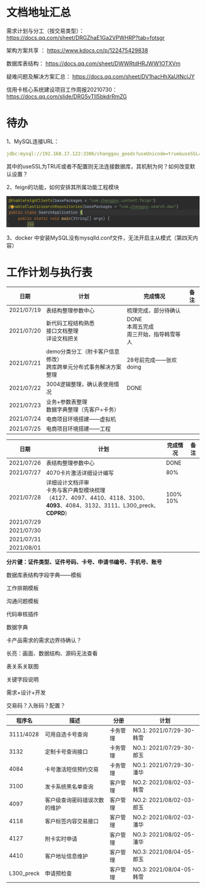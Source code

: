 

# 文档地址汇总

需求计划与分工（按交易类型）： https://docs.qq.com/sheet/DRGZhaE1Ga2VPWHRP?tab=fotsgr

架构方案共享 ： https://www.kdocs.cn/p/122475429838

数据库表结构： https://docs.qq.com/sheet/DWWRtdHRJWW1OTXVm

疑难问题及解决方案汇总：  https://docs.qq.com/sheet/DV1hacHhXaUtNclJY

信用卡核心系统建设项目工作周报20210730：  https://docs.qq.com/slide/DRG5vTll5bkdrRmZG



# 待办

1、MySQL连接URL：

```yaml
jdbc:mysql://192.168.17.122:3306/changgou_goods?useUnicode=true&useSSL=false
```



其中的useSSL为TRUE或者不配置则无法连接数据库，其机制为何？如何改变默认设置？



2、feign的功能，如何安排其所属功能工程模块

![image-20210723092954256](image-20210723092954256.png)





3、docker 中安装MySQL没有mysqlld.conf文件，无法开启主从模式（第四天内容）













# 工作计划与执行表



| 日期       | 计划                                                         | 完成情况                                         | 备注 |
| ---------- | ------------------------------------------------------------ | ------------------------------------------------ | ---- |
| 2021/07/19 | 表结构整理参数中心                                           | 梳理完成，部分待确认                             |      |
| 2021/07/20 | 新代码工程结构熟悉<br />接口文档整理<br />详设文档把关       | DONE<br />本周五完成<br />周三开始，指导韩雪等人 |      |
| 2021/07/21 | demo分类分工（附卡客户信息修改）<br />跨库跨单元分布式事务解决方案整理 | 28号前完成——张欢doing                            |      |
| 2021/07/22 | 3004逻辑整理，确认表使用情况                                 | DONE                                             |      |
| 2021/07/23 | 业务+参数表整理<br />数据字典整理（先客户+卡务）             |                                                  |      |
| 2021/07/24 | 电商项目环境搭建——虚拟机                                     |                                                  |      |
| 2021/07/25 | 电商项目环境搭建——工程                                       |                                                  |      |



| 日期       | 计划                                                         | 完成情况      | 备注 |
| ---------- | ------------------------------------------------------------ | ------------- | ---- |
| 2021/07/26 | 表结构整理参数中心                                           | DONE          |      |
| 2021/07/27 | 4070卡片激活详细设计编写                                     | 80%           |      |
| 2021/07/28 | 详细设计文档评审<br />卡务与客户典型模块梳理<br />（4127、4097、4410、4118、3100、**4093**、4084、3132、3111、L300_preck、**CDPRD**） | 100%<br />10% |      |
| 2021/07/29 |                                                              |               |      |
| 2021/07/30 |                                                              |               |      |
| 2021/07/31 |                                                              |               |      |
| 2021/08/01 |                                                              |               |      |



**分片键：证件类型、证件号码、卡号、申请书编号、手机号、账号**





数据库表结构字段字典——模板

工作排期模板

沟通问题模板

代码审核插件

数据字典

卡产品需求的需求边界待确认？

长亮：画面、数据结构、源码无法查看

表关系关联图

关键字段说明

需求+设计+开发







交易码？入账码？配置？



| 程序名     | 描述                         | 分册     | 计划                     |
| ---------- | ---------------------------- | -------- | ------------------------ |
| 3111/4028  | 可用自选卡号查询             | 卡务管理 | NO.1: 2021/07/29-30-韩雪 |
| 3132       | 定制卡号查询接口             | 卡务管理 | NO.1: 2021/07/29-30-郎玉 |
| 4084       | 卡号激活短信预约交易         | 卡务管理 | NO.1: 2021/07/29-30-潘华 |
| 3100       | 发卡系统黑名单查询           | 客户管理 | NO.2: 2021/08/02-03-韩雪 |
| 4097       | 客户级查询密码错误次数的维护 | 客户管理 | NO.2: 2021/08/02-03-郎玉 |
| 4118       | 客户标签内容交易接口         | 客户管理 | NO.2: 2021/08/02-03-潘华 |
| 4127       | 附卡实时申请                 | 客户管理 | NO.3: 2021/08/02-05-潘华 |
| 4410       | 客户地址信息维护             | 客户管理 | NO.3: 2021/08/04-05-郎玉 |
| L300_preck | 申请预检查                   | 客户管理 | NO.3: 2021/08/04-05-韩雪 |








